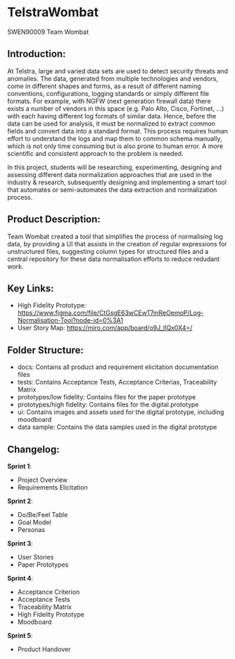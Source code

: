 # TelstraWombat
SWEN90009 Team Wombat

Introduction:  
-
At Telstra, large and varied data sets are used to detect security threats and anomalies. The data, generated from multiple technologies and vendors, come in different shapes and forms, as a result of different naming conventions, configurations, logging standards or simply different file formats. For example, with NGFW (next generation firewall data) there exists a number of vendors in this space (e.g. Palo Alto, Cisco, Fortinet, ...) with each having different log formats of similar data. Hence, before the data can be used for analysis, it must be normalized to extract common fields and convert data into a standard format. This process requires human effort to understand the logs and map them to common schema manually, which is not only time consuming but is also prone to human error. A more scientific and consistent approach to the problem is needed.



In this project, students will be researching, experimenting, designing and assessing different data normalization approaches that are used in the industry & research, subsequently designing and implementing a smart tool that automates or semi-automates the data extraction and normalization process.  

Product Description:
- 
Team Wombat created a tool that simplifies the process of normalising log data, by providing a UI that assists in the creation of regular expressions for unstructured files, suggesting column types for structured files and a central repository for these data normalisation efforts to reduce redudant work.


Key Links:  
- 
- High Fidelity Prototype: https://www.figma.com/file/CtGsgE63wCEwT7mReOemoP/Log-Normalisation-Tool?node-id=0%3A1
- User Story Map: https://miro.com/app/board/o9J_lIQx0X4=/

Folder Structure:
- 
- docs: Contains all product and requirement elicitation documentation files
- tests: Contains Acceptance Tests, Acceptance Criterias, Traceability Matrix
- prototypes/low fidelity: Contains files for the paper prototype
- prototypes/high fidelity: Contains files for the digital prototype
- ui: Contains images and assets used for the digital prototype, including moodboard
- data sample: Contains the data samples used in the digital prototype

Changelog:  
-
**Sprint 1**:
- Project Overview
- Requirements Elicitation

**Sprint 2**:
- Do/Be/Feel Table
- Goal Model
- Personas

**Sprint 3**:
 - User Stories
 - Paper Prototypes

**Sprint 4**:
 - Acceptance Criterion
 - Acceptance Tests
 - Traceability Matrix
 - High Fidelity Prototype
 - Moodboard

**Sprint 5**:
- Product Handover
